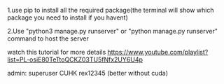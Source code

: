 1.use pip to install all the required package(the terminal will show which package you need to install if you havent)

2.Use "python3 manage.py runserver" or "python manage.py runserver" command to host the server

watch this tutorial for more details https://www.youtube.com/playlist?list=PL-osiE80TeTtoQCKZ03TU5fNfx2UY6U4p

admin: superuser
CUHK rex12345 (better without cuda)
